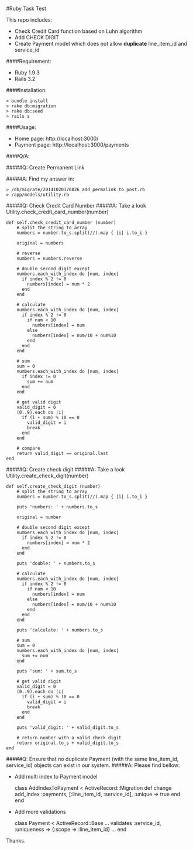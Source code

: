 #Ruby Task Test

This repo includes:

  - Check Credit Card function based on Luhn algorithm
  - Add CHECK DIGIT
  - Create Payment model which does not allow **duplicate** line_item_id and service_id

####Requirement:
  
  - Ruby 1.9.3
  - Rails 3.2 

####Installation:

    > bundle install
    > rake db:migration
    > rake db:seed
    > rails s

####Usage:

  - Home page: http://localhost:3000/
  - Payment page: http://localhost:3000/payments

####Q/A:


#####Q: Create Permanent Link

#####A: Find my answer in:

    > /db/migrate/20141020170826_add_permalink_to_post.rb
    > /app/models/utility.rb
    
#####Q: Check Credit Card Number
#####A: Take a look Utility.check_credit_card_number(number)

    def self.check_credit_card_number (number)
        # split the string to array
        numbers = number.to_s.split(//).map { |i| i.to_i }
    
        original = numbers

        # reverse
        numbers = numbers.reverse
    
        # double second digit except
        numbers.each_with_index do |num, index|
          if index % 2 != 0
            numbers[index] = num * 2
          end
        end

        # calculate
        numbers.each_with_index do |num, index|
          if index % 2 != 0
            if num < 10
              numbers[index] = num
            else
              numbers[index] = num/10 + num%10
            end
          end
        end
    
        # sum
        sum = 0
        numbers.each_with_index do |num, index|
          if index != 0
            sum += num
          end
        end
    
        # get valid digit
        valid_digit = 0
        (0..9).each do |i|
          if (i + sum) % 10 == 0
            valid_digit = i
            break
          end
        end
    
        # compare
        return valid_digit == original.last
    end

#####Q: Create check digit
#####A: Take a look Utility.create_check_digit(number)

    def self.create_check_digit (number)
        # split the string to array
        numbers = number.to_s.split(//).map { |i| i.to_i }
    
        puts 'numbers: ' + numbers.to_s
    
        original = number
    
        # double second digit except
        numbers.each_with_index do |num, index|
          if index % 2 != 0
            numbers[index] = num * 2
          end
        end
    
        puts 'double: ' + numbers.to_s
    
        # calculate
        numbers.each_with_index do |num, index|
          if index % 2 != 0
            if num < 10
              numbers[index] = num
            else
              numbers[index] = num/10 + num%10
            end
          end
        end
    
        puts 'calculate: ' + numbers.to_s
    
        # sum
        sum = 0
        numbers.each_with_index do |num, index|
          sum += num
        end
    
        puts 'sum: ' + sum.to_s
    
        # get valid digit
        valid_digit = 0
        (0..9).each do |i|
          if (i + sum) % 10 == 0
            valid_digit = i
            break
          end
        end
    
        puts 'valid_digit: ' + valid_digit.to_s
    
        # return number with a valid check digit
        return original.to_s + valid_digit.to_s
    end

#####Q: Ensure that no duplicate Payment (with the same line_item_id, service_id) objects can exist in our system.
#####A: Please find bellow:

  - Add multi index to Payment model


    class AddIndexToPayment < ActiveRecord::Migration
        def change
            add_index :payments, [:line_item_id, :service_id], :unique => true
        end
    end 
  
  - Add more validations


    class Payment < ActiveRecord::Base
      ...
      validates :service_id, :uniqueness => {:scope => :line_item_id}
      ...
    end


Thanks.
